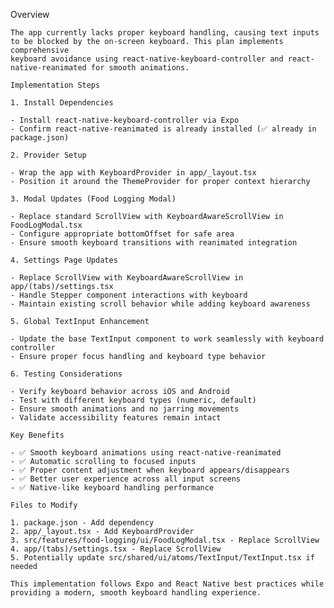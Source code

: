 Overview

    The app currently lacks proper keyboard handling, causing text inputs to be blocked by the on-screen keyboard. This plan implements comprehensive 
    keyboard avoidance using react-native-keyboard-controller and react-native-reanimated for smooth animations.

    Implementation Steps

    1. Install Dependencies

    - Install react-native-keyboard-controller via Expo
    - Confirm react-native-reanimated is already installed (✅ already in package.json)

    2. Provider Setup

    - Wrap the app with KeyboardProvider in app/_layout.tsx
    - Position it around the ThemeProvider for proper context hierarchy

    3. Modal Updates (Food Logging Modal)

    - Replace standard ScrollView with KeyboardAwareScrollView in FoodLogModal.tsx
    - Configure appropriate bottomOffset for safe area
    - Ensure smooth keyboard transitions with reanimated integration

    4. Settings Page Updates

    - Replace ScrollView with KeyboardAwareScrollView in app/(tabs)/settings.tsx
    - Handle Stepper component interactions with keyboard
    - Maintain existing scroll behavior while adding keyboard awareness

    5. Global TextInput Enhancement

    - Update the base TextInput component to work seamlessly with keyboard controller
    - Ensure proper focus handling and keyboard type behavior

    6. Testing Considerations

    - Verify keyboard behavior across iOS and Android
    - Test with different keyboard types (numeric, default)
    - Ensure smooth animations and no jarring movements
    - Validate accessibility features remain intact

    Key Benefits

    - ✅ Smooth keyboard animations using react-native-reanimated
    - ✅ Automatic scrolling to focused inputs
    - ✅ Proper content adjustment when keyboard appears/disappears
    - ✅ Better user experience across all input screens
    - ✅ Native-like keyboard handling performance

    Files to Modify

    1. package.json - Add dependency
    2. app/_layout.tsx - Add KeyboardProvider
    3. src/features/food-logging/ui/FoodLogModal.tsx - Replace ScrollView
    4. app/(tabs)/settings.tsx - Replace ScrollView
    5. Potentially update src/shared/ui/atoms/TextInput/TextInput.tsx if needed

    This implementation follows Expo and React Native best practices while providing a modern, smooth keyboard handling experience.
